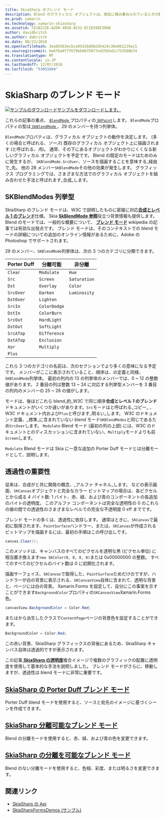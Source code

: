 ```yaml
---
title: SkiaSharp のブレンド モード
description: Blend のグラフィカル オブジェクトは、相互に積み重ねられているときの動作を定義するモードを使用。
ms.prod: xamarin
ms.technology: xamarin-skiasharp
ms.assetid: CE1B222E-A2D0-4016-A532-EC1E59EE3D6B
author: davidbritch
ms.author: dabritch
ms.date: 08/23/2018
ms.openlocfilehash: 3ea05563ecbca95d26d692d5424c30e961229ac5
ms.sourcegitcommit: be6f6a8f77679bb9675077ed25b5d2c753580b74
ms.translationtype: MT
ms.contentlocale: ja-JP
ms.lasthandoff: 12/07/2018
ms.locfileid: "53051044"
---
```

# <a name="skiasharp-blend-modes"></a>SkiaSharp のブレンド モード

[![サンプルのダウンロード](~/media/shared/download.png)サンプルをダウンロードします。](https://developer.xamarin.com/samples/xamarin-forms/SkiaSharpForms/Demos/)

これらの記事の重点、 [ `BlendMode` ](xref:SkiaSharp.SKPaint.BlendMode)プロパティの[ `SKPaint`](xref:SkiaSharp.SKPaint)します。 `BlendMode`プロパティの型は[ `SKBlendMode` ](xref:SkiaSharp.SKBlendMode)、29 のメンバーを持つ列挙体。

`BlendMode`プロパティは、グラフィカル オブジェクトの動作を決定します。 (多くの場合と呼ばれる、_ソース_) 既存のグラフィカル オブジェクト上に描画されます (と呼ばれる、_先_)。 通常、その下にあるオブジェクトがわかりにくくなる新しいグラフィカル オブジェクトを予定です。 Blend の既定のモードはためのみに発生するが、 `SKBlendMode.SrcOver`、ソースを描画することを意味する_経由で_先。 他の 28 メンバー`SKBlendMode`その他の効果が発生します。 グラフィックス プログラミングでは、さまざまな方法でのグラフィカル オブジェクトを組み合わせた手法と呼ばれます_合成_します。

## <a name="the-skblendmodes-enumeration"></a>SKBlendModes 列挙型

SkiaSharp のブレンド モードは、W3C で説明したものに密接に対応[**合成とレベル 1 のブレンド**](https://www.w3.org/TR/compositing-1/)仕様。 Skia [ **SkBlendMode 参照**](https://skia.org/user/api/SkBlendMode_Reference)役立つ背景情報も提供します。 Blend のモードでは、一般的な概要について、 [**ブレンド モード**](https://en.wikipedia.org/wiki/Blend_modes) wikipedia の記事では有効な出発点です。 ブレンド モードは、そのコンテキストでの blend モードの詳細についての追加のオンライン情報があるために、Adobe の Photoshop でサポートされます。

29 のメンバー、`SKBlendMode`列挙体は、次の 3 つのカテゴリに分類できます。

| Porter Duff | 分離可能    | 非分離 |
| ----------- | ------------ | ------------- |
| `Clear`     | `Modulate`   | `Hue`         |
| `Src`       | `Screen`     | `Saturation`  |
| `Dst`       | `Overlay`    | `Color`       |
| `SrcOver`   | `Darken`     | `Luminosity`  |
| `DstOver`   | `Lighten`    |               |
| `SrcIn`     | `ColorDodge` |               |
| `DstIn`     | `ColorBurn`  |               |
| `SrcOut`    | `HardLight`  |               |
| `DstOut`    | `SoftLight`  |               |
| `SrcATop`   | `Difference` |               |
| `DstATop`   | `Exclusion`  |               |
| `Xor`       | `Multiply`   |               |
| `Plus`      |              |               |

これら 3 つのカテゴリの名前は、次のセクションでより多くの意味になる予定です。 メンバーがここに表示されていること、順序は、の定義と同様、`SKBlendMode`列挙体。 最初の列内の 13 の列挙体のメンバーでは、0 ~ 12 の整数値があります。 2 番目の列は整数 13 ~ 24 に対応する列挙型メンバーを 3 番目の列内のメンバーの 25 ~ 28 の値がします。

モードは、後ほどこれら blend_約_W3C で同じ順序**合成とレベル 1 のブレンド**ドキュメントがいくつか違いがあります。`Src`モードはと呼ばれる_コピー_ 、W3C ドキュメント内および`Plus`と呼びます_明るい_します。 W3C のドキュメント定義、_標準_に含まれていない blend モード`SKBlendModes`と同じであるため`SrcOver`します。 `Modulate` Blend モード (最初の列の上部) には、W3C のドキュメントとのディスカッションに含まれていない、`Multiply`モードよりも前`Screen`します。

`Modulate` Blend モードは Skia に一意な追加の Porter Duff モードとは分離モードとして、説明します。

## <a name="the-importance-of-transparency"></a>透過性の重要性

従来は、合成がと共に開発の概念、_アルファ チャネル_します。 などの表示画面、`SKCanvas`オブジェクトと完全なカラー ビットマップの場合は、各ピクセルとから成る 4 バイト数: 1 バイト、赤、緑、および青のコンポーネントの各追加のバイトの透明度。 このアルファ コンポーネントは完全な透明性の 0 のこれらの値の間での透過性のさまざまなレベルでの完全な不透明度 0 xff までです。

ブレンド モードの多くは、透過性に依存します。 通常はときに、`SKCanvas`で最初に取得されます、`PaintSurface`ハンドラー、または、`SKCanvas`が作成されるビットマップを描画するには、最初の手順はこの呼び出しです。

```csharp
canvas.Clear();
```

このメソッドは、キャンバスのすべてのピクセルを透明な黒 (ピクセル単位) に相当置き換えます`new SKColor(0, 0, 0, 0)`または 0x00000000 の整数。 すべてのすべてのピクセルのバイト数は 0 に初期化されます。

描画サーフェイス、`SKCanvas`で取得した、`PaintSurface`ためだけのですが、ハンドラーが白の背景に表示される、`SKCanvasView`自体に含まれて、透明な背景と、ページには白の背景。 Xamarin.Forms を設定して、自分にこの事実を示すことができます`BackgroundColor`プロパティの`SKCanvasView`Xamarin.Forms 色。

```csharp
canvasView.BackgroundColor = Color.Red;
```

またはから派生したクラスで`ContentPage`ページの背景色を設定することができます。

```csharp
BackgroundColor = Color.Red;
```

この赤い背景、SkiaSharp グラフィックスの背後にあるため、SkiaSharp キャンバス自体は透過的ですが表示されます。

この記事[ **SkiaSharp の透明度**](../../basics/transparency.md)複合イメージで複数のグラフィックの配置に透明度を使用して基本的な手法を説明しました。 ブレンド モードがさらに、移動しますが、透過性は blend モードに非常に重要です。 

## <a name="skiasharp-porter-duff-blend-modesporter-duffmd"></a>[SkiaSharp の Porter Duff ブレンド モード](porter-duff.md)

Porter Duff blend モードを使用すると、ソースと宛先のイメージに基づくシーンを作成できます。

## <a name="skiasharp-separable-blend-modesseparablemd"></a>[SkiaSharp 分離可能なブレンド モード](separable.md)

Blend の分離モードを使用すると、赤、緑、および青の色を変更できます。

## <a name="skiasharp-non-separable-blend-modesnon-separablemd"></a>[SkiaSharp の分離を可能なブレンド モード](non-separable.md)

Blend のない分離モードを使用すると、色相、彩度、または明るさを変更できます。

## <a name="related-links"></a>関連リンク

- [SkiaSharp の Api](https://docs.microsoft.com/dotnet/api/skiasharp)
- [SkiaSharpFormsDemos (サンプル)](https://developer.xamarin.com/samples/xamarin-forms/SkiaSharpForms/Demos/)
